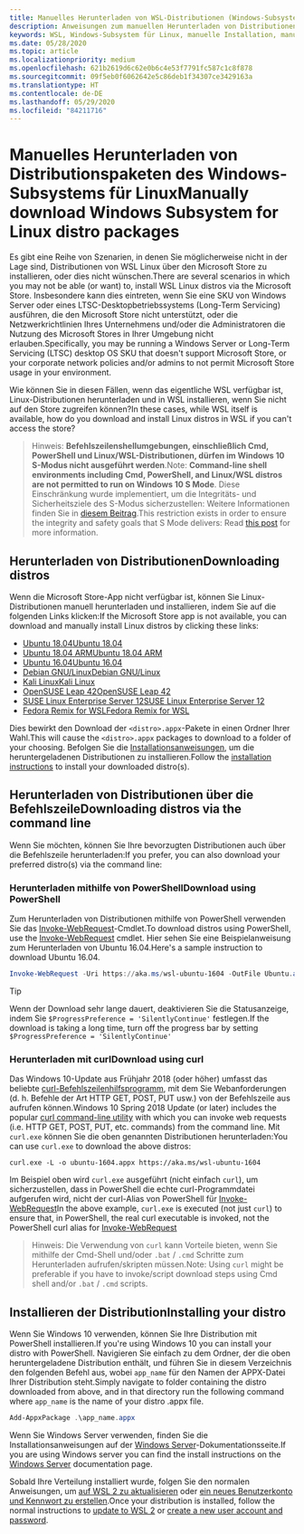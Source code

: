 ```yaml
---
title: Manuelles Herunterladen von WSL-Distributionen (Windows-Subsystem für Linux)
description: Anweisungen zum manuellen Herunterladen von Distributionen des Windows-Subsystems für Linux.
keywords: WSL, Windows-Subsystem für Linux, manuelle Installation, manuell installieren, Microsoft Store, Windows 10s, curl, Add-AppxPackage, Langzeitwartung, LTSC
ms.date: 05/28/2020
ms.topic: article
ms.localizationpriority: medium
ms.openlocfilehash: 621b2619d6c62e0b6c4e53f7791fc587c1c8f878
ms.sourcegitcommit: 09f5eb0f6062642e5c86deb1f34307ce3429163a
ms.translationtype: HT
ms.contentlocale: de-DE
ms.lasthandoff: 05/29/2020
ms.locfileid: "84211716"
---
```

# <a name="manually-download-windows-subsystem-for-linux-distro-packages"></a><span data-ttu-id="da1a2-104">Manuelles Herunterladen von Distributionspaketen des Windows-Subsystems für Linux</span><span class="sxs-lookup"><span data-stu-id="da1a2-104">Manually download Windows Subsystem for Linux distro packages</span></span>

<span data-ttu-id="da1a2-105">Es gibt eine Reihe von Szenarien, in denen Sie möglicherweise nicht in der Lage sind, Distributionen von WSL Linux über den Microsoft Store zu installieren, oder dies nicht wünschen.</span><span class="sxs-lookup"><span data-stu-id="da1a2-105">There are several scenarios in which you may not be able (or want) to, install WSL Linux distros via the Microsoft Store.</span></span> <span data-ttu-id="da1a2-106">Insbesondere kann dies eintreten, wenn Sie eine SKU von Windows Server oder eines LTSC-Desktopbetriebssystems (Long-Term Servicing) ausführen, die den Microsoft Store nicht unterstützt, oder die Netzwerkrichtlinien Ihres Unternehmens und/oder die Administratoren die Nutzung des Microsoft Stores in Ihrer Umgebung nicht erlauben.</span><span class="sxs-lookup"><span data-stu-id="da1a2-106">Specifically, you may be running a Windows Server or Long-Term Servicing (LTSC) desktop OS SKU that doesn't support Microsoft Store, or your corporate network policies and/or admins to not permit Microsoft Store usage in your environment.</span></span>

<span data-ttu-id="da1a2-107">Wie können Sie in diesen Fällen, wenn das eigentliche WSL verfügbar ist, Linux-Distributionen herunterladen und in WSL installieren, wenn Sie nicht auf den Store zugreifen können?</span><span class="sxs-lookup"><span data-stu-id="da1a2-107">In these cases, while WSL itself is available, how do you download and install Linux distros in WSL if you can't access the store?</span></span>

> <span data-ttu-id="da1a2-108">Hinweis: **Befehlszeilenshellumgebungen, einschließlich Cmd, PowerShell und Linux/WSL-Distributionen, dürfen im Windows 10 S-Modus nicht ausgeführt werden**.</span><span class="sxs-lookup"><span data-stu-id="da1a2-108">Note: **Command-line shell environments including Cmd, PowerShell, and Linux/WSL distros are not permitted to run on Windows 10 S Mode**.</span></span> <span data-ttu-id="da1a2-109">Diese Einschränkung wurde implementiert, um die Integritäts- und Sicherheitsziele des S-Modus sicherzustellen: Weitere Informationen finden Sie in [diesem Beitrag](https://blogs.msdn.microsoft.com/commandline/2017/05/18/will-linux-distros-run-on-windows-10-s/).</span><span class="sxs-lookup"><span data-stu-id="da1a2-109">This restriction exists in order to ensure the integrity and safety goals that S Mode delivers: Read [this post](https://blogs.msdn.microsoft.com/commandline/2017/05/18/will-linux-distros-run-on-windows-10-s/) for more information.</span></span>

## <a name="downloading-distros"></a><span data-ttu-id="da1a2-110">Herunterladen von Distributionen</span><span class="sxs-lookup"><span data-stu-id="da1a2-110">Downloading distros</span></span>

<span data-ttu-id="da1a2-111">Wenn die Microsoft Store-App nicht verfügbar ist, können Sie Linux-Distributionen manuell herunterladen und installieren, indem Sie auf die folgenden Links klicken:</span><span class="sxs-lookup"><span data-stu-id="da1a2-111">If the Microsoft Store app is not available, you can download and manually install Linux distros by clicking these links:</span></span>
* [<span data-ttu-id="da1a2-112">Ubuntu 18.04</span><span class="sxs-lookup"><span data-stu-id="da1a2-112">Ubuntu 18.04</span></span>](https://aka.ms/wsl-ubuntu-1804)
* [<span data-ttu-id="da1a2-113">Ubuntu 18.04 ARM</span><span class="sxs-lookup"><span data-stu-id="da1a2-113">Ubuntu 18.04 ARM</span></span>](https://aka.ms/wsl-ubuntu-1804-arm)
* [<span data-ttu-id="da1a2-114">Ubuntu 16.04</span><span class="sxs-lookup"><span data-stu-id="da1a2-114">Ubuntu 16.04</span></span>](https://aka.ms/wsl-ubuntu-1604)
* [<span data-ttu-id="da1a2-115">Debian GNU/Linux</span><span class="sxs-lookup"><span data-stu-id="da1a2-115">Debian GNU/Linux</span></span>](https://aka.ms/wsl-debian-gnulinux)
* [<span data-ttu-id="da1a2-116">Kali Linux</span><span class="sxs-lookup"><span data-stu-id="da1a2-116">Kali Linux</span></span>](https://aka.ms/wsl-kali-linux-new)
* [<span data-ttu-id="da1a2-117">OpenSUSE Leap 42</span><span class="sxs-lookup"><span data-stu-id="da1a2-117">OpenSUSE Leap 42</span></span>](https://aka.ms/wsl-opensuse-42)
* [<span data-ttu-id="da1a2-118">SUSE Linux Enterprise Server 12</span><span class="sxs-lookup"><span data-stu-id="da1a2-118">SUSE Linux Enterprise Server 12</span></span>](https://aka.ms/wsl-sles-12)
* [<span data-ttu-id="da1a2-119">Fedora Remix for WSL</span><span class="sxs-lookup"><span data-stu-id="da1a2-119">Fedora Remix for WSL</span></span>](https://github.com/WhitewaterFoundry/WSLFedoraRemix/releases/)

<span data-ttu-id="da1a2-120">Dies bewirkt den Download der `<distro>.appx`-Pakete in einen Ordner Ihrer Wahl.</span><span class="sxs-lookup"><span data-stu-id="da1a2-120">This will cause the `<distro>.appx` packages to download to a folder of your choosing.</span></span> <span data-ttu-id="da1a2-121">Befolgen Sie die [Installationsanweisungen](#installing-your-distro), um die heruntergeladenen Distributionen zu installieren.</span><span class="sxs-lookup"><span data-stu-id="da1a2-121">Follow the [installation instructions](#installing-your-distro) to install your downloaded distro(s).</span></span>

## <a name="downloading-distros-via-the-command-line"></a><span data-ttu-id="da1a2-122">Herunterladen von Distributionen über die Befehlszeile</span><span class="sxs-lookup"><span data-stu-id="da1a2-122">Downloading distros via the command line</span></span>
<span data-ttu-id="da1a2-123">Wenn Sie möchten, können Sie Ihre bevorzugten Distributionen auch über die Befehlszeile herunterladen:</span><span class="sxs-lookup"><span data-stu-id="da1a2-123">If you prefer, you can also download your preferred distro(s) via the command line:</span></span>

 ### <a name="download-using-powershell"></a><span data-ttu-id="da1a2-124">Herunterladen mithilfe von PowerShell</span><span class="sxs-lookup"><span data-stu-id="da1a2-124">Download using PowerShell</span></span>
 <span data-ttu-id="da1a2-125">Zum Herunterladen von Distributionen mithilfe von PowerShell verwenden Sie das [Invoke-WebRequest](https://docs.microsoft.com/powershell/module/microsoft.powershell.utility/invoke-webrequest?view=powershell-5.1)-Cmdlet.</span><span class="sxs-lookup"><span data-stu-id="da1a2-125">To download distros using PowerShell, use the [Invoke-WebRequest](https://docs.microsoft.com/powershell/module/microsoft.powershell.utility/invoke-webrequest?view=powershell-5.1) cmdlet.</span></span> <span data-ttu-id="da1a2-126">Hier sehen Sie eine Beispielanweisung zum Herunterladen von Ubuntu 16.04.</span><span class="sxs-lookup"><span data-stu-id="da1a2-126">Here's a sample instruction to download Ubuntu 16.04.</span></span>

```powershell
Invoke-WebRequest -Uri https://aka.ms/wsl-ubuntu-1604 -OutFile Ubuntu.appx -UseBasicParsing
```

> [!TIP]
> <span data-ttu-id="da1a2-127">Wenn der Download sehr lange dauert, deaktivieren Sie die Statusanzeige, indem Sie `$ProgressPreference = 'SilentlyContinue'` festlegen.</span><span class="sxs-lookup"><span data-stu-id="da1a2-127">If the download is taking a long time, turn off the progress bar by setting `$ProgressPreference = 'SilentlyContinue'`</span></span>

### <a name="download-using-curl"></a><span data-ttu-id="da1a2-128">Herunterladen mit curl</span><span class="sxs-lookup"><span data-stu-id="da1a2-128">Download using curl</span></span>
<span data-ttu-id="da1a2-129">Das Windows 10-Update aus Frühjahr 2018 (oder höher) umfasst das beliebte [curl-Befehlszeilenhilfsprogramm](https://curl.haxx.se/), mit dem Sie Webanforderungen (d. h. Befehle der Art HTTP GET, POST, PUT usw.) von der Befehlszeile aus aufrufen können.</span><span class="sxs-lookup"><span data-stu-id="da1a2-129">Windows 10 Spring 2018 Update (or later) includes the popular [curl command-line utility](https://curl.haxx.se/) with which you can invoke web requests (i.e. HTTP GET, POST, PUT, etc. commands) from the command line.</span></span> <span data-ttu-id="da1a2-130">Mit `curl.exe` können Sie die oben genannten Distributionen herunterladen:</span><span class="sxs-lookup"><span data-stu-id="da1a2-130">You can use `curl.exe` to download the above distros:</span></span>

```console
curl.exe -L -o ubuntu-1604.appx https://aka.ms/wsl-ubuntu-1604
```

<span data-ttu-id="da1a2-131">Im Beispiel oben wird `curl.exe` ausgeführt (nicht einfach `curl`), um sicherzustellen, dass in PowerShell die echte curl-Programmdatei aufgerufen wird, nicht der curl-Alias von PowerShell für [Invoke-WebRequest](https://docs.microsoft.com/powershell/module/microsoft.powershell.utility/invoke-webrequest?view=powershell-6)</span><span class="sxs-lookup"><span data-stu-id="da1a2-131">In the above example, `curl.exe` is executed (not just `curl`) to ensure that, in PowerShell, the real curl executable is invoked, not the PowerShell curl alias for [Invoke-WebRequest](https://docs.microsoft.com/powershell/module/microsoft.powershell.utility/invoke-webrequest?view=powershell-6)</span></span>

> <span data-ttu-id="da1a2-132">Hinweis: Die Verwendung von `curl` kann Vorteile bieten, wenn Sie mithilfe der Cmd-Shell und/oder `.bat` / `.cmd` Schritte zum Herunterladen aufrufen/skripten müssen.</span><span class="sxs-lookup"><span data-stu-id="da1a2-132">Note: Using `curl` might be preferable if you have to invoke/script download steps using Cmd shell and/or `.bat` / `.cmd` scripts.</span></span>

## <a name="installing-your-distro"></a><span data-ttu-id="da1a2-133">Installieren der Distribution</span><span class="sxs-lookup"><span data-stu-id="da1a2-133">Installing your distro</span></span>
<span data-ttu-id="da1a2-134">Wenn Sie Windows 10 verwenden, können Sie Ihre Distribution mit PowerShell installieren.</span><span class="sxs-lookup"><span data-stu-id="da1a2-134">If you're using Windows 10 you can install your distro with PowerShell.</span></span> <span data-ttu-id="da1a2-135">Navigieren Sie einfach zu dem Ordner, der die oben heruntergeladene Distribution enthält, und führen Sie in diesem Verzeichnis den folgenden Befehl aus, wobei `app_name` für den Namen der APPX-Datei Ihrer Distribution steht.</span><span class="sxs-lookup"><span data-stu-id="da1a2-135">Simply navigate to folder containing the distro downloaded from above, and in that directory run the following command where `app_name` is the name of your distro .appx file.</span></span>  
```Powershell
Add-AppxPackage .\app_name.appx
```

<span data-ttu-id="da1a2-136">Wenn Sie Windows Server verwenden, finden Sie die Installationsanweisungen auf der [Windows Server](install-on-server.md)-Dokumentationsseite.</span><span class="sxs-lookup"><span data-stu-id="da1a2-136">If you are using Windows server you can find the install instructions on the [Windows Server](install-on-server.md) documentation page.</span></span>

<span data-ttu-id="da1a2-137">Sobald Ihre Verteilung installiert wurde, folgen Sie den normalen Anweisungen, um [auf WSL 2 zu aktualisieren](./install-win10.md#update-to-wsl-2) oder [ein neues Benutzerkonto und Kennwort zu erstellen](./user-support.md).</span><span class="sxs-lookup"><span data-stu-id="da1a2-137">Once your distribution is installed, follow the normal instructions to [update to WSL 2](./install-win10.md#update-to-wsl-2) or [create a new user account and password](./user-support.md).</span></span>
